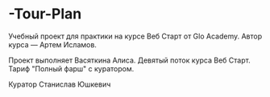 # -Tour-Plan

Учебный проект для практики на курсе Веб Старт от Glo Academy. Автор курса — Артем Исламов.

Проект выполняет
Васяткина Алиса. Девятый поток курса Веб Старт. Тариф "Полный фарш" с куратором.

Куратор 
Станислав Юшкевич
